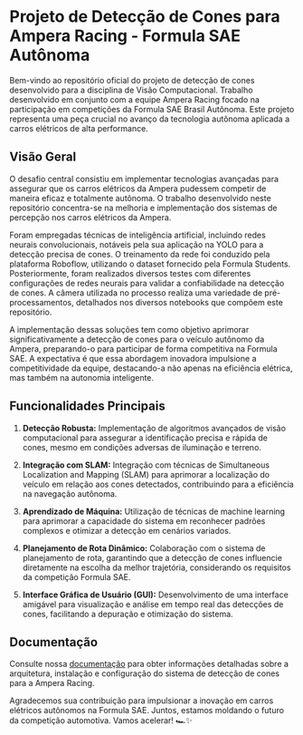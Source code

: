 # Projeto de Detecção de Cones para Ampera Racing - Formula SAE Autônoma

Bem-vindo ao repositório oficial do projeto de detecção de cones desenvolvido para a disciplina de Visão Computacional. Trabalho desenvolvido em conjunto com a equipe Ampera Racing focado na participação em competições da Formula SAE Brasil Autônoma. Este projeto representa uma peça crucial no avanço da tecnologia autônoma aplicada a carros elétricos de alta performance.

## Visão Geral

O desafio central consistiu em implementar tecnologias avançadas para assegurar que os carros elétricos da Ampera pudessem competir de maneira eficaz e totalmente autônoma. O trabalho desenvolvido neste repositório concentra-se na melhoria e implementação dos sistemas de percepção nos carros elétricos da Ampera.

Foram empregadas técnicas de inteligência artificial, incluindo redes neurais convolucionais, notáveis pela sua aplicação na YOLO para a detecção precisa de cones. O treinamento da rede foi conduzido pela plataforma Roboflow, utilizando o dataset fornecido pela Formula Students. Posteriormente, foram realizados diversos testes com diferentes configurações de redes neurais para validar a confiabilidade na detecção de cones. A câmera utilizada no processo realiza uma variedade de pré-processamentos, detalhados nos diversos notebooks que compõem este repositório.

A implementação dessas soluções tem como objetivo aprimorar significativamente a detecção de cones para o veículo autônomo da Ampera, preparando-o para participar de forma competitiva na Formula SAE. A expectativa é que essa abordagem inovadora impulsione a competitividade da equipe, destacando-a não apenas na eficiência elétrica, mas também na autonomia inteligente.

## Funcionalidades Principais

1. **Detecção Robusta:** Implementação de algoritmos avançados de visão computacional para assegurar a identificação precisa e rápida de cones, mesmo em condições adversas de iluminação e terreno.

2. **Integração com SLAM:** Integração com técnicas de Simultaneous Localization and Mapping (SLAM) para aprimorar a localização do veículo em relação aos cones detectados, contribuindo para a eficiência na navegação autônoma.

3. **Aprendizado de Máquina:** Utilização de técnicas de machine learning para aprimorar a capacidade do sistema em reconhecer padrões complexos e otimizar a detecção em cenários variados.

4. **Planejamento de Rota Dinâmico:** Colaboração com o sistema de planejamento de rota, garantindo que a detecção de cones influencie diretamente na escolha da melhor trajetória, considerando os requisitos da competição Formula SAE.

5. **Interface Gráfica de Usuário (GUI):** Desenvolvimento de uma interface amigável para visualização e análise em tempo real das detecções de cones, facilitando a depuração e otimização do sistema.

## Documentação

Consulte nossa [documentação](docs/) para obter informações detalhadas sobre a arquitetura, instalação e configuração do sistema de detecção de cones para a Ampera Racing.

Agradecemos sua contribuição para impulsionar a inovação em carros elétricos autônomos na Formula SAE. Juntos, estamos moldando o futuro da competição automotiva. Vamos acelerar! 🏎️✨
